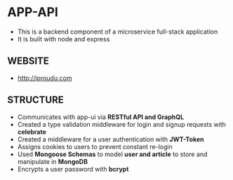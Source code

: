 # APP-API
- This is a backend component of a microservice full-stack application
- It is built with node and express

## WEBSITE
- http://iproudu.com

## STRUCTURE
- Communicates with app-ui via **RESTful API and GraphQL**
- Created a type validation middleware for login and signup requests with **celebrate**
- Created a middleware for a user authentication with **JWT-Token**
- Assigns cookies to users to prevent constant re-login
- Used **Mongoose Schemas** to model **user and article** to store and manipulate in **MongoDB**
- Encrypts a user password with **bcrypt**
